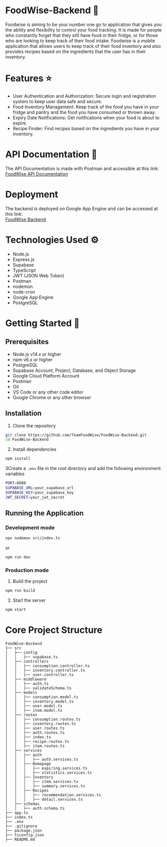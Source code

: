 # FoodWise-Backend 🍉
Foodwise is aiming to be your number one go to application that gives you the ability and flexibility to control your food tracking. It is made for people who constantly forget that they still have food in their fridge, or for those who are looking to keep track of their food intake. Foodwise is a mobile application that allows users to keep track of their food inventory and also provides recipes based on the ingredients that the user has in their inventory.

# Features ⭐
- User Authentication and Authorization: Secure login and registration system to keep user data safe and secure.
- Food Inventory Management: Keep track of the food you have in your fridge and pantry and the food you have consumed or thrown away.
- Expiry Date Notifications: Get notifications when your food is about to expire.
- Recipe Finder: Find recipes based on the ingredients you have in your inventory.

# API Documentation 📃
The API Documentation is made with Postman and accessible at
this link: <br> [FoodWise API Documentation](https://documenter.getpostman.com/view/13401392/Tz5tZQ8v)

# Deployment
The backend is deployed on Google App Engine and can be accessed at this link: <br> [FoodWise Backend](https://foodwise-backend.ue.r.appspot.com/)

# Technologies Used ⚙️
- Node.js
- Express.js
- Supabase
- TypeScript
- JWT (JSON Web Token)
- Postman
- nodemon
- node-cron
- Google App Engine
- PostgreSQL

# Getting Started 🚀
## Prerequisites
- Node.js v14.x or higher
- npm v6.x or higher
- PostgreSQL
- Supabase Account, Project, Database, and Object Storage
- Google Cloud Platform Account
- Postman
- Git
- VS Code or any other code editor
- Google Chrome or any other browser
## Installation
1. Clone the repository
```bash
git clone https://github.com/TeamFoodWise/FoodWise-Backend.git
cd FoodWise-Backend
```

2. Install dependencies
```bash
npm install
```

3Create a `.env` file in the root directory and add the following environment variables
```bash
PORT=8080
SUPABASE_URL=your_supabase_url
SUPABASE_KEY=your_supabase_key
JWT_SECRET=your_jwt_secret
```
## Running the Application
### Development mode
```bash
npx nodemon src/index.ts
```

or
```bash
npm run dev
```

### Production mode
1. Build the project
```bash
npm run build
```

2. Start the server
```bash
npm start
```

# Core Project Structure
```
FoodWise-Backend
├── src
│   ├── config
│   │   ├── supabase.ts
│   ├── controllers
│   │   ├── consumption.controller.ts
│   │   ├── inventory.controller.ts
│   │   ├── user.controller.ts
│   ├── middleware
│   │   ├── auth.ts
│   │   ├── validateSchema.ts
│   ├── models
│   │   ├── consumption.model.ts
│   │   ├── inventory.model.ts
│   │   ├── user.model.ts
│   │   ├── item.model.ts
│   ├── routes
│   │   ├── consumption.routes.ts
│   │   ├── inventory.routes.ts
│   │   ├── user.routes.ts
│   │   ├── auth.routes.ts
│   │   ├── index.ts
│   │   ├── recipe.routes.ts
│   │   ├── item.routes.ts
│   ├── services
│   │   ├── auth
│   │   │   ├── auth.services.ts
│   │   ├── Homepage
│   │   │   ├── expiring.services.ts
│   │   │   ├── statistics.services.ts
│   │   ├── Inventory
│   │   │   ├── item.services.ts
│   │   │   ├── summary.services.ts
│   │   ├── Recipes
│   │   │   ├── recommendation.services.ts
│   │   │   ├── detail.services.ts
│   ├── schemas
│   │   ├── auth.schema.ts
├── app.ts
├── index.ts
├── .env
├── .gitignore
├── package.json
├── tsconfig.json
├── README.md
```
